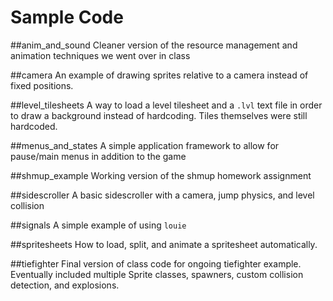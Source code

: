# Sample Code

##anim_and_sound
Cleaner version of the resource management and animation techniques we went over in class

##camera
An example of drawing sprites relative to a camera instead of fixed positions.

##level_tilesheets
A way to load a level tilesheet and a `.lvl` text file in order to draw a background instead of hardcoding.  Tiles themselves were still hardcoded.

##menus_and_states
A simple application framework to allow for pause/main menus in addition to the game

##shmup_example
Working version of the shmup homework assignment

##sidescroller
A basic sidescroller with a camera, jump physics, and level collision

##signals
A simple example of using `louie` 

##spritesheets
How to load, split, and animate a spritesheet automatically.

##tiefighter
Final version of class code for ongoing tiefighter example.  Eventually included multiple Sprite classes, spawners, custom collision detection, and explosions.

<!--
for parser
 * **anim_and_sound** animation framework and sound management
 * **camera** drawing relative to camera instead of origin
 * **level_tilesheets** framework for parsing level files
 * **menus_and_states** application framework
 * **shmup_example** working version of the shmup homework assignment
 * **sidescroller** basic sidescroller with a camera, jump physics, and level collision
 * **signals** example of using louie and pubsub
 * **spritesheets** example of automatically loading/splitting a spritesheet
 * **tiefighter** final version of on going tiefighter class code 
-->
